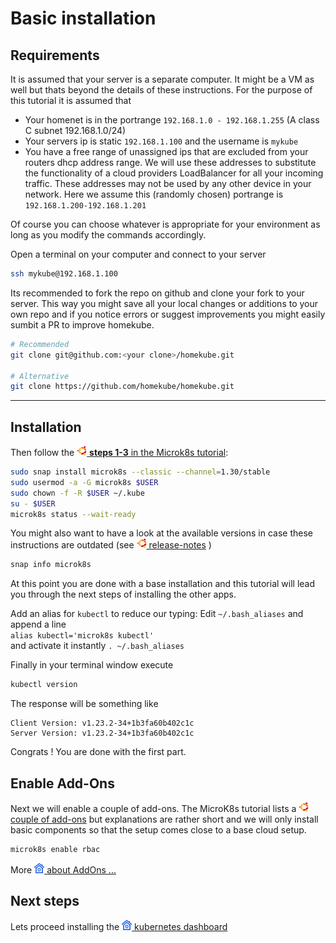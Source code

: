 # Basic installation

## Requirements

It is assumed that your server is a separate computer. It might be a VM as well but thats beyond the details of these instructions.
For the purpose of this tutorial it is assumed that

- Your homenet is in the portrange `192.168.1.0 - 192.168.1.255` (A class C subnet 192.168.1.0/24)  
- Your servers ip is static `192.168.1.100` and the username is `mykube`  
- You have a free range of unassigned ips that are excluded from your routers dhcp address range.
We will use these addresses to substitute the functionality of a cloud providers LoadBalancer for all your incoming traffic.
These addresses may not be used by any other device in your network. Here we assume this (randomly chosen) 
portrange is 
`192.168.1.200-192.168.1.201`  

Of course you can choose whatever is appropriate for your environment as long as you modify the commands accordingly.
  
Open a terminal on your computer and connect to your server 
```bash
ssh mykube@192.168.1.100
```

Its recommended to fork the repo on github and clone your fork to your server.
This way you might save all your local changes or additions to your own repo and if you notice errors
or suggest improvements you might easily sumbit a PR to improve homekube. 

```bash
# Recommended
git clone git@github.com:<your clone>/homekube.git

# Alternative
git clone https://github.com/homekube/homekube.git
```

---

## Installation

Then follow the [![](images/ico/color/ubuntu_16.png) **steps 1-3** in the Microk8s tutorial](https://microk8s.io/docs):  

```bash
sudo snap install microk8s --classic --channel=1.30/stable
sudo usermod -a -G microk8s $USER
sudo chown -f -R $USER ~/.kube
su - $USER
microk8s status --wait-ready
```

You might also want to have a look at the available versions in case these instructions are outdated
(see [![](images/ico/color/ubuntu_16.png) release-notes](https://microk8s.io/docs/release-notes) )

```bash
snap info microk8s
```



At this point you are done with a base installation and this tutorial will lead you through the next steps of installing the other apps.  

Add an alias for `kubectl` to reduce our typing: Edit `~/.bash_aliases` and append a line  
`alias kubectl='microk8s kubectl'`  
and activate it instantly `. ~/.bash_aliases`

Finally in your terminal window execute

```bash
kubectl version
```

The response will be something like
```
Client Version: v1.23.2-34+1b3fa60b402c1c
Server Version: v1.23.2-34+1b3fa60b402c1c
```
Congrats ! You are done with the first part.

## Enable Add-Ons

Next we will enable a couple of add-ons. The MicroK8s tutorial lists a [![](images/ico/color/ubuntu_16.png) couple of add-ons](https://microk8s.io/docs/addons)
but explanations are rather short and we will only install basic components so that the setup comes close to a base cloud setup.

```bash
microk8s enable rbac
```
More ![](images/ico/color/homekube_16.png)[  about AddOns ...](microk8s-addons.md) 

## Next steps

Lets proceed installing the ![](images/ico/color/homekube_16.png)[  kubernetes dashboard](dashboard.md)    
  

